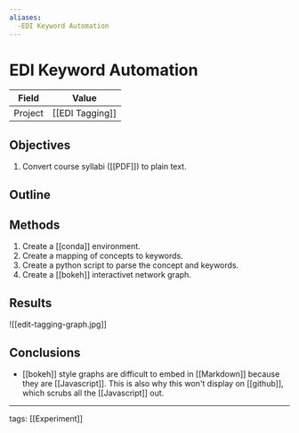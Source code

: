 ```yaml
---
aliases:
  -EDI Keyword Automation
---
```


# EDI Keyword Automation

| Field   | Value |
| ------- | ----- |
| Project | [[EDI Tagging]]   | 


## Objectives

1. Convert course syllabi ([[PDF]]) to plain text.

## Outline

## Methods

1. Create a [[conda]] environment.
1. Create a mapping of concepts to keywords.
1. Create a python script to parse the concept and keywords.
1. Create a [[bokeh]] interactivet network graph.

## Results

![[edit-tagging-graph.jpg]]
	
## Conclusions

- [[bokeh]] style graphs are difficult to embed in [[Markdown]] because they are [[Javascript]]. This is also why this won't display on [[github]], which scrubs all the [[Javascript]] out.


---

tags: [[Experiment]]